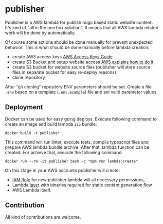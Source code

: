# publisher

Publisher is a AWS lambda for publish hugo based static website content.
It's kind of "all in the one box solution".
It means that all AWS lambda related work will be done by automatically.

Of course some actions should be done manually for prevent unexpected behavior.
This is what should be done manually before lambda creation:

- create AWS access keys [AWS Access Keys Guide](https://docs.aws.amazon.com/general/latest/gr/managing-aws-access-keys.html)
- create S3 Bucket and setup website access [AWS explains how to do it](https://docs.aws.amazon.com/AmazonS3/latest/dev/EnableWebsiteHosting.html)
- create S3 bucket for website source files (publisher will store source files in separate bucket for easy re-deploy reasons)
- clone repository

After "git cloning" repository ENV parameters should be set.
Create a file `.env` based on a template (`.env.example`) file and set valid parameter values.

## Deployment

Docker can be used for easy going deploys.
Execute following command to create an image and build lambda `zip` bundle:

`docker build -t publisher .`

This command will run linter, execute tests, compile typescript files and prepare AWS lambda bundle archive.
After that, lambda function can be created.
For achieve that, execute the following command:

`docker run --rm -it publisher bash -c "npm run lambda:create"`

On this stage in your AWS accounts publisher will create:

- [IAM Role](https://docs.aws.amazon.com/IAM/latest/UserGuide/id_roles.html) for new publisher lambda will all necessary permissions,
- Lambda [layer](https://docs.aws.amazon.com/lambda/latest/dg/configuration-layers.html) with binaries required for static content generation flow
- AWS Lambda itself.

## Contribution

All kind of contributions are welcome.
